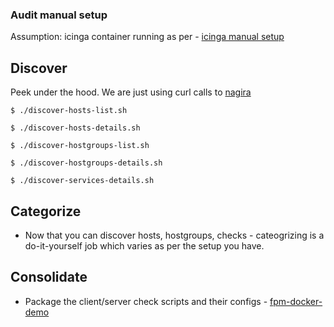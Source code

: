 ### Audit manual setup

Assumption: icinga container running as per - [icinga manual setup](https://github.com/saurabh-hirani/talks/tree/master/monitoring-transition/manual-setup)

## Discover

Peek under the hood. We are just using curl calls to [nagira](https://github.com/dmytro/nagira)

```
$ ./discover-hosts-list.sh
```

```
$ ./discover-hosts-details.sh
```

```
$ ./discover-hostgroups-list.sh
```

```
$ ./discover-hostgroups-details.sh
```

```
$ ./discover-services-details.sh
```

## Categorize

- Now that you can discover hosts, hostgroups, checks - cateogrizing is a do-it-yourself job which varies as per the setup you have.

## Consolidate

- Package the client/server check scripts and their configs - [fpm-docker-demo](https://github.com/saurabh-hirani/fpm-docker-demo)
